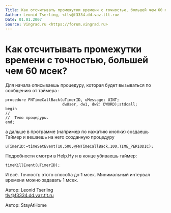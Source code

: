 ```yaml
---
Title: Как отсчитывать промежутки времени с точностью, большей чем 60 мсек?
Author: Leonid Tserling, <tlv@f3334.dd.vaz.tlt.ru>
Date: 01.01.2007
Source: Vingrad.ru <https://forum.vingrad.ru>
---
```



Как отсчитывать промежутки времени с точностью, большей чем 60 мсек?
===================================================================

Для начала описываешь процедуру, которая будет вызываться по сообщению
от таймера :

    procedure FNTimeCallBack(uTimerID, uMessage: UINT;
                             dwUser, dw1, dw2: DWORD);stdcall;
    begin
    //
    //  Тело процедуры.
    end; 

а дальше в программе (например по нажатию кнопки) создаешь Таймер и
вешаешь на него созданную процедуру

    uTimerID:=timeSetEvent(10,500,@FNTimeCallBack,100,TIME_PERIODIC); 

Подробности смотри в Help.Hу и в конце убиваешь таймер:

    timeKillEvent(uTimerID); 

И всё. Точность этого способа до 1 мсек. Минимальный интервал времени
можно задавать 1 мсек.

Автор: Leonid Tserling  
tlv@f3334.dd.vaz.tlt.ru

Автор: StayAtHome
